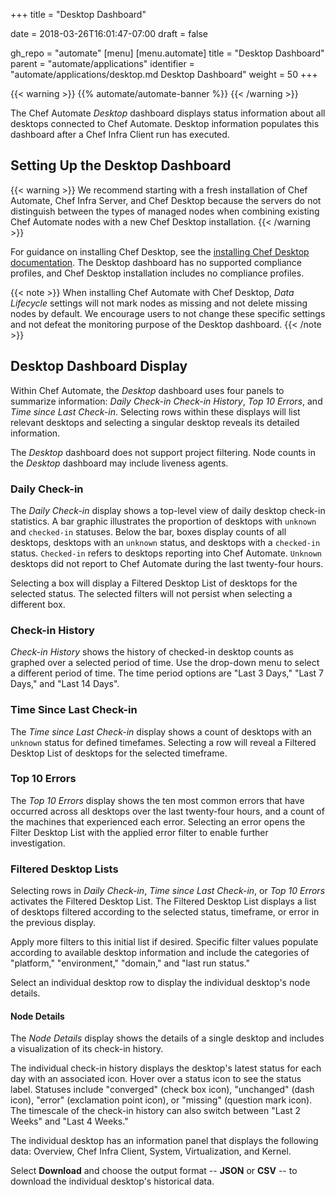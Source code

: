 +++
title = "Desktop Dashboard"

date = 2018-03-26T16:01:47-07:00
draft = false

gh_repo = "automate"
[menu]
  [menu.automate]
    title = "Desktop Dashboard"
    parent = "automate/applications"
    identifier = "automate/applications/desktop.md Desktop Dashboard"
    weight = 50
+++

{{< warning >}}
{{% automate/automate-banner %}}
{{< /warning >}}

The Chef Automate _Desktop_ dashboard displays status information about all desktops connected to Chef Automate.
Desktop information populates this dashboard after a Chef Infra Client run has executed.

## Setting Up the Desktop Dashboard

{{< warning >}}
We recommend starting with a fresh installation of Chef Automate, Chef Infra Server, and Chef Desktop because the servers do not distinguish between the types of managed nodes when combining existing Chef Automate nodes with a new Chef Desktop installation.
{{< /warning >}}

For guidance on installing Chef Desktop, see the [installing Chef Desktop documentation](https://docs.chef.io/desktop/demonstration_setup/).
The Desktop dashboard has no supported compliance profiles, and Chef Desktop installation includes no compliance profiles.

{{< note >}}
When installing Chef Automate with Chef Desktop, _Data Lifecycle_ settings will not mark nodes as missing and not delete missing nodes by default.
We encourage users to not change these specific settings and not defeat the monitoring purpose of the Desktop dashboard.
{{< /note >}}

## Desktop Dashboard Display

Within Chef Automate, the _Desktop_ dashboard uses four panels to summarize information: _Daily Check-in_ _Check-in History_, _Top 10 Errors_, and _Time since Last Check-in_.
Selecting rows within these displays will list relevant desktops and selecting a singular desktop reveals its detailed information.

The _Desktop_ dashboard does not support project filtering.
Node counts in the _Desktop_ dashboard may include liveness agents.

### Daily Check-in

The _Daily Check-in_ display shows a top-level view of daily desktop check-in statistics.
A bar graphic illustrates the proportion of desktops with `unknown` and `checked-in` statuses.
Below the bar, boxes display counts of all desktops, desktops with an `unknown` status, and desktops with a `checked-in` status.
`Checked-in` refers to desktops reporting into Chef Automate.
`Unknown` desktops did not report to Chef Automate during the last twenty-four hours.

Selecting a box will display a Filtered Desktop List of desktops for the selected status.
The selected filters will not persist when selecting a different box.

### Check-in History

_Check-in History_ shows the history of checked-in desktop counts as graphed over a selected period of time.
Use the drop-down menu to select a different period of time.
The time period options are "Last 3 Days," "Last 7 Days," and "Last 14 Days".

### Time Since Last Check-in

The _Time since Last Check-in_ display shows a count of desktops with an `unknown` status for defined timefames.
Selecting a row will reveal a Filtered Desktop List of desktops for the selected timeframe.

### Top 10 Errors

The _Top 10 Errors_ display shows the ten most common errors that have occurred across all desktops over the last twenty-four hours, and a count of the machines that experienced each error.
Selecting an error opens the Filter Desktop List with the applied error filter to enable further investigation.

### Filtered Desktop Lists

Selecting rows in _Daily Check-in_, _Time since Last Check-in_, or _Top 10 Errors_ activates the Filtered Desktop List.
The Filtered Desktop List displays a list of desktops filtered according to the selected status, timeframe, or error in the previous display.

Apply more filters to this initial list if desired.
Specific filter values populate according to available desktop information and include the categories of "platform," "environment," "domain," and "last run status."

Select an individual desktop row to display the individual desktop's node details.

#### Node Details

The _Node Details_ display shows the details of a single desktop and includes a visualization of its check-in history.

The individual check-in history displays the desktop's latest status for each day with an associated icon.
Hover over a status icon to see the status label.
Statuses include "converged" (check box icon), "unchanged" (dash icon), "error" (exclamation point icon), or "missing" (question mark icon).
The timescale of the check-in history can also switch between "Last 2 Weeks" and "Last 4 Weeks."

The individual desktop has an information panel that displays the following data: Overview, Chef Infra Client, System, Virtualization, and Kernel.

Select **Download** and choose the output format -- **JSON** or **CSV** -- to download the individual desktop's historical data.
